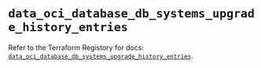 # `data_oci_database_db_systems_upgrade_history_entries`

Refer to the Terraform Registory for docs: [`data_oci_database_db_systems_upgrade_history_entries`](https://registry.terraform.io/providers/oracle/oci/6.18.0/docs/data-sources/database_db_systems_upgrade_history_entries).

